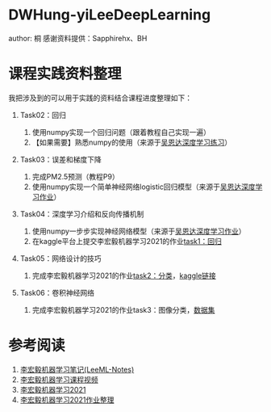 # DWHung-yiLeeDeepLearning
  author: 桐
  感谢资料提供：Sapphirehx、BH
  
# 课程实践资料整理
 我把涉及到的可以用于实践的资料结合课程进度整理如下：
 1.  Task02：回归
     1. 使用numpy实现一个回归问题（跟着教程自己实现一遍）
     2. 【如果需要】熟悉numpy的使用（来源于[吴恩达深度学习练习](https://www.coursera.org/learn/neural-networks-deep-learning/programming/isoAV/python-basics-with-numpy)）
  
  2. Task03：误差和梯度下降
      1. 完成PM2.5预测（教程P9）
      2.  使用numpy实现一个简单神经网络logistic回归模型（来源于[吴恩达深度学习作业](https://www.coursera.org/learn/neural-networks-deep-learning/programming/thQd4/logistic-regression-with-a-neural-network-mindset)）

3. Task04：深度学习介绍和反向传播机制
    1. 使用numpy一步步实现神经网络模型（来源于[吴恩达深度学习作业](https://www.coursera.org/learn/neural-networks-deep-learning/programming/GY8CB/building-your-deep-neural-network-step-by-step)）
    2. 在kaggle平台上提交李宏毅机器学习2021的作业[task1：回归](https://www.kaggle.com/c/ml2021spring-hw1/overview)

4. Task05：网络设计的技巧
    1. 完成李宏毅机器学习2021的作业[task2：分类](https://colab.research.google.com/github/ga642381/ML2021-Spring/blob/main/HW02/HW02-1.ipynb)，[kaggle链接](https://www.kaggle.com/c/ml2021spring-hw2)

5. Task06：卷积神经网络
    1. 完成李宏毅机器学习2021的作业task3：图像分类，[数据集](https://www.kaggle.com/zhaopang/ml2021springhw3)

# 参考阅读
1. [李宏毅机器学习笔记(LeeML-Notes)](https://datawhalechina.github.io/leeml-notes/#/)
2. [李宏毅机器学习课程视频](https://www.bilibili.com/video/BV1Ht411g7Ef?p=1)
3. [李宏毅机器学习2021](https://speech.ee.ntu.edu.tw/~hylee/ml/2021-spring.html)
4. [李宏毅机器学习2021作业整理](https://github.com/ga642381/ML2021-Spring)